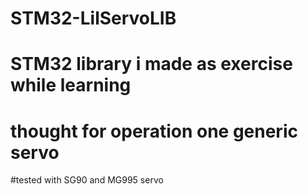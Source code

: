 # STM32-LilServoLIB
# STM32 library i made as exercise while learning
# thought for operation one generic servo 
#tested with SG90 and MG995 servo
